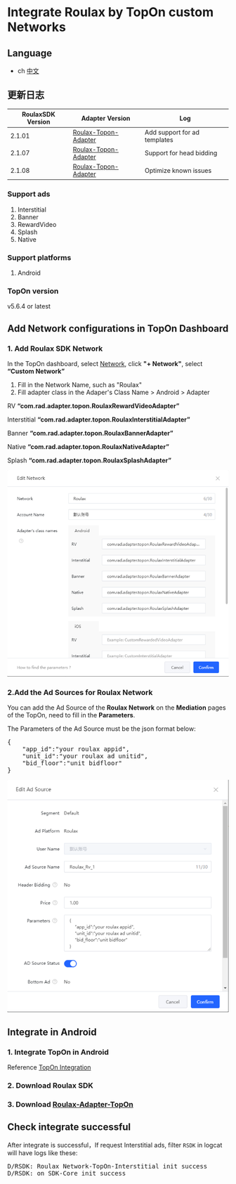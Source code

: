# Integrate Roulax by TopOn custom Networks

## Language
* ch [中文](chinese.md)
## 更新日志
| RoulaxSDK Version | Adapter Version | Log |
|--|--|--|
| 2.1.01 | [Roulax-Topon-Adapter](https://github.com/RoulaxTeam/Roulax-Android-SDK/releases/download/adapter_topon/rad_adapter_topon_2.1.01_release.aar) | Add support for ad templates |
| 2.1.07 | [Roulax-Topon-Adapter](https://github.com/RoulaxTeam/Roulax-Android-SDK/releases/download/adapter_topon/rad_adapter_topon_2.1.07-release.aar) | Support for head bidding |
| 2.1.08 | [Roulax-Topon-Adapter](https://github.com/RoulaxTeam/Roulax-Android-SDK/releases/download/adapter_topon/rad_adapter_topon_2.1.08-release.aar) | Optimize known issues |
### Support ads
1. Interstitial
2. Banner
3. RewardVideo
4. Splash
5. Native

### Support platforms
1. Android

### TopOn version
v5.6.4 or latest

## Add Network configurations in TopOn Dashboard

### 1. Add Roulax SDK Network
In the TopOn dashboard, select [Network](https://app.toponad.com/m/network), click **"+ Network"**, select **“Custom Network”**

1. Fill in the Network Name, such as "Roulax"
2. Fill adapter class in the Adaper's Class Name > Android > Adapter

  RV **“com.rad.adapter.topon.RoulaxRewardVideoAdapter”**

  Interstitial **“com.rad.adapter.topon.RoulaxInterstitialAdapter”**

  Banner **“com.rad.adapter.topon.RoulaxBannerAdapter”**

  Native **“com.rad.adapter.topon.RoulaxNativeAdapter”**

  Splash **“com.rad.adapter.topon.RoulaxSplashAdapter”**

![](1.png)
### 2.Add the Ad Sources for Roulax Network
You can add the Ad Source of the **Roulax Network** on the **Mediation** pages of the TopOn, need to fill in the **Parameters**. 

The Parameters of the Ad Source must be the json format below:
<pre>
{
    "app_id":"your roulax appid",
    "unit_id":"your roulax ad unitid",
    "bid_floor":"unit bidfloor"
}
</pre>
![](2.png)
## Integrate in Android

### 1. Integrate TopOn in Android
Reference [TopOn Integration](https://docs.toponad.com/#/en-us/android/GetStarted/TopOn_Get_Started)

### 2. Download Roulax SDK

### 3. Download [Roulax-Adapter-TopOn](https://github.com/RoulaxTeam/Roulax-Android-SDK/releases/download/adapter_topon/rad_adapter_topon_0.0.3-release.aar)

## Check integrate successful

After integrate is successful，If request Interstitial ads, filter  `RSDK` in logcat will have logs like these:
<pre>
D/RSDK: Roulax Network-TopOn-Interstitial init success
D/RSDK: on SDK-Core init success
</pre>
